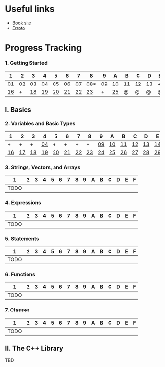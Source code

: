# Useful links

* [Book site](http://www.informit.com/store/c-plus-plus-primer-9780321714114)
* [Errata](http://ptgmedia.pearsoncmg.com/images/9780321714114/errata/9780321714114_errata_10-31-12.html)

# Progress Tracking

### 1. Getting Started

 1 | 2 | 3 | 4 | 5 | 6 | 7 | 8 | 9 | A | B | C | D | E | F
---|---|---|---|---|---|---|---|---|---|---|---|---|---|---
[01](ch_01/solution_01.cpp)|[02](ch_01/solution_02.cpp)|[03](ch_01/solution_03.cpp) |[04](ch_01/solution_04.cpp)|[05](ch_01/solution_05.cpp)|[06](ch_01/solution_06.cpp)|[07](ch_01/solution_07.cpp)|[08](ch_01/solution_08.cpp)\*|[09](ch_01/solution_09.cpp)|[10](ch_01/solution_10.cpp)|[11](ch_01/solution_11.cpp)|[12](ch_01/solution_12.cpp)|[13](ch_01/solution_13.cpp)| + | +
[16](ch_01/solution_16.cpp)| + |[18](ch_01/solution_18.cpp)|[19](ch_01/solution_19.cpp)|[20](ch_01/solution_20.cpp)|[21](ch_01/solution_21.cpp)|[22](ch_01/solution_22.cpp)|[23](ch_01/solution_23.cpp)| + |[25](ch_01/solution_25.cpp)|@|@|@|@|@|@|@

## I. Basics

### 2. Variables and Basic Types

| 1 | 2 | 3 | 4 | 5 | 6 | 7 | 8 | 9 | A | B | C | D | E | F
|---|---|---|---|---|---|---|---|---|---|---|---|---|---|---
| +  | + | + |[04](ch_02/solution_04.cpp)| + | + | + | + |[09](ch_02/solution_09.cpp)|[10](ch_02/solution_10.cpp)|[11](ch_02/solution_11.cpp)|[12](ch_02/solution_12.cpp)|[13](ch_02/solution_13.cpp)|[14](ch_02/solution_14.cpp)|[15](ch_02/solution_15.cpp)|
[16](ch_02/solution_16.cpp)|[17](ch_02/solution_17.cpp)|[18](ch_02/solution_18.cpp)|[19](ch_02/solution_19.cpp)|[20](ch_02/solution_20.cpp)|[21](ch_02/solution_21.cpp)|[22](ch_02/solution_22.cpp)|[23](ch_02/solution_23.cpp)|[24](ch_02/solution_24.cpp)|[25](ch_02/solution_25.cpp)|[26](ch_02/solution_26.cpp)|[27](ch_02/solution_27.cpp)|[28](ch_02/solution_28.cpp)|[29](ch_02/solution_29.cpp)|[30](ch_02/solution_30.cpp)|[25](ch_02/solution_31.cpp)|

### 3. Strings, Vectors, and Arrays

 1 | 2 | 3 | 4 | 5 | 6 | 7 | 8 | 9 | A | B | C | D | E | F
---|---|---|---|---|---|---|---|---|---|---|---|---|---|---
TODO|

### 4. Expressions

 1 | 2 | 3 | 4 | 5 | 6 | 7 | 8 | 9 | A | B | C | D | E | F
---|---|---|---|---|---|---|---|---|---|---|---|---|---|---
TODO|

### 5. Statements

 1 | 2 | 3 | 4 | 5 | 6 | 7 | 8 | 9 | A | B | C | D | E | F
---|---|---|---|---|---|---|---|---|---|---|---|---|---|---
TODO|

### 6. Functions

 1 | 2 | 3 | 4 | 5 | 6 | 7 | 8 | 9 | A | B | C | D | E | F
---|---|---|---|---|---|---|---|---|---|---|---|---|---|---
TODO|

### 7. Classes

 1 | 2 | 3 | 4 | 5 | 6 | 7 | 8 | 9 | A | B | C | D | E | F
---|---|---|---|---|---|---|---|---|---|---|---|---|---|---
TODO|

## II. The C++ Library

TBD
